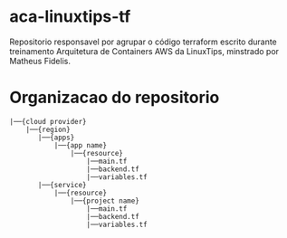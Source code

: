 # aca-linuxtips-tf

Repositorio responsavel por agrupar o código terraform escrito durante treinamento Arquitetura de Containers AWS da LinuxTips, minstrado por Matheus Fidelis. 

# Organizacao do repositorio

```
|──{cloud provider}
    |──{region}
       |──{apps}
           |──{app name}
               |──{resource}
                   |──main.tf
                   |──backend.tf
                   |──variables.tf
       |──{service}
           |──{resource}
               |──{project name}
                   |──main.tf
                   |──backend.tf
                   |──variables.tf
```